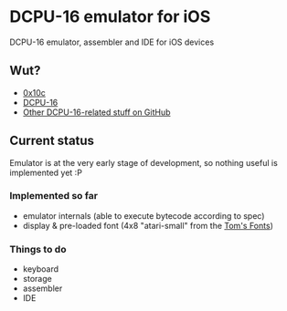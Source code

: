 # DCPU-16 emulator for iOS

DCPU-16 emulator, assembler and IDE for iOS devices

## Wut?

- [0x10c](http://0x10c.com/)
- [DCPU-16](http://0x10c.com/doc/dcpu-16.txt)
- [Other DCPU-16-related stuff on GitHub](https://github.com/blog/1098-take-over-the-galaxy-with-github)

## Current status

Emulator is at the very early stage of development, so nothing useful is implemented yet :P

### Implemented so far

- emulator internals (able to execute bytecode according to spec)
- display & pre-loaded font (4x8 "atari-small" from the [Tom's Fonts](http://hea-www.harvard.edu/~fine/Tech/x11fonts.html))

### Things to do

- keyboard
- storage
- assembler
- IDE
